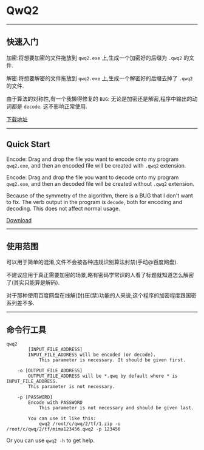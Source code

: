 # QwQ2
---
快速入门
---
加密:将想要加密的文件拖放到 `qwq2.exe` 上,生成一个加密好的后缀为 `.qwq2` 的文件.

解密:将想要解密的文件拖放到 `qwq2.exe` 上,生成一个解密好的后缀去掉了 `.qwq2` 的文件.

由于算法的对称性,有一个我懒得修复的 `BUG`: 无论是加密还是解密,程序中输出的动词都是 `decode`. 这不影响正常使用.

[下载地址](https://github.com/userElaina/naive-confuse/releases/download/0.0.3/qwq2.exe)

---
Quick Start
---
Encode: Drag and drop the file you want to encode onto my program `qwq2.exe`, and then an encoded file will be created with `.qwq2` extension.

Encode: Drag and drop the file you want to decode onto my program `qwq2.exe`, and then an decoded file will be created without `.qwq2` extension.

Because of the symmetry of the algorithm, there is a BUG that I don't want to fix. The verb output in the program is `decode`, both for encoding and decoding. This does not affect normal usage.

[Download](https://github.com/userElaina/naive-confuse/releases/download/0.0.3/qwq2.exe)

---
使用范围
---
可以用于简单的混淆,文件不会被各种违规识别算法封禁(手动@百度网盘).

不建议应用于真正需要加密的场景,略有密码学常识的人看了标题就知道怎么解密了(其实只能算是解码).

对于那种使用百度网盘在线解(封)压(禁)功能的人来说,这个程序的加密程度跟国密系列差不多.

---
命令行工具
---
```
qwq2
    	[INPUT_FILE_ADDRESS]
		INPUT_FILE_ADDRESS will be encoded (or decode).
    		This parameter is necessary. It should be given first.
	
	-o [OUTPUT_FILE_ADDRESS]
		OUTPUT_FILE_ADDRESS will be *.qwq by default where * is INPUT_FILE_ADDRESS.
		This parameter is not necessary.
	
	-p [PASSWORD]
		Encode with PASSWORD
    		This parameter is not necessary and should be given last.
	
    	You can use it like this:
    		qwq2 /root/c/qwq/2/tf/1.zip -o /root/c/qwq/2/tf/mima123456.qwq2 -p 123456
```
Or you can use `qwq2 -h` to get help.
      
